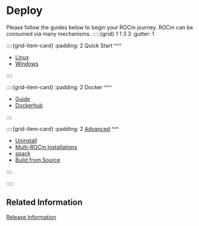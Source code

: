 # Deploy

Please follow the guides below to begin your ROCm journey. ROCm can be consumed
via many mechanisms.
:::::{grid} 1 1 3 3
:gutter: 1

::::{grid-item-card}
:padding: 2
Quick Start
^^^

- [Linux](quick_start)
- [Windows](hip_sdk_install_win/hip_sdk_install_win)

::::

::::{grid-item-card}
:padding: 2
Docker
^^^

- [Guide](deploy/docker)
- [Dockerhub](https://hub.docker.com/u/rocm/)

::::

::::{grid-item-card}
:padding: 2
[Advanced](deploy/advanced)
^^^

- [Uninstall](deploy/advanced/uninstall)
- [Multi-ROCm Installations](deploy/advanced/multi)
- [spack](deploy/advanced/spack)
- [Build from Source](deploy/advanced/build_source)

::::

:::::

## Related Information

[Release Information](release)
